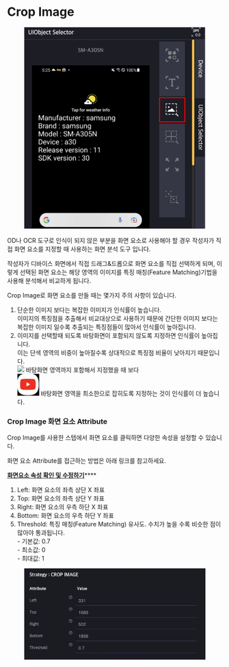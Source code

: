 # Crop Image

<figure><img src="../.gitbook/assets/image (68).png" alt=""><figcaption></figcaption></figure>

OD나 OCR 도구로 인식이 되지 않은 부분을 화면 요소로 사용해야 할 경우 작성자가 직접 화면 요소를 지정할 때 사용하는 화면 분석 도구 입니다.

작성자가 디바이스 화면에서 직접 드래그&드롭으로 화면 요소를 직접 선택하게 되며, 이렇게 선택된 화면 요소는 해당 영역의 이미지를 특징 매칭(Feature Matching)기법을 사용해 분석해서 비교하게 됩니다.

Crop Image로 화면 요소를 만들 때는 몇가지 주의 사항이 있습니다.

1. 단순한 이미지 보다는 복잡한 이미지가 인식률이 높습니다.\
   이미지의 특징점을 추출해서 비교대상으로 사용하기 때문에 간단한 이미지 보다는 복잡한 이미지 일수록 추출되는 특징점들이 많아서 인식률이 높아집니다.
2. 이미지를 선택할때 되도록 바탕화면이 포함되지 않도록 지정하면 인식률이 높아집니다.\
   이는 단색 영역의 비중이 높아질수록 상대적으로 특징점 비율이 낮아지기 때문입니다.\
   ![](https://lh4.googleusercontent.com/s5SO\_xR5s1Cw6GVEWoBqnLbevayzzV6IPxF-iSE4caplR3FQHbNA-9cphevKJiyxYUZNBkRXyf6A9Yyr2uzot1i\_AdMAAEC3YgDqJd4k2-4NwUhlMTNlpjblAiFYbqGnM1brDIY9Y-7Gz8cq2RyxTtaaAdabQHVXWxCeOqiAbdyriJeeaXHxEbaop\_A\_) 바탕화면 영역까지 포함해서 지정했을 때 보다 \
   ![](<../.gitbook/assets/image (171).png>) 바탕화면 영역을 최소한으로 잡히도록 지정하는 것이 인식률이 더 높습니다.

### Crop Image 화면 요소 Attribute&#x20;

Crop Image를 사용한 스텝에서 화면 요소를 클릭하면 다양한 속성을 설정할 수 있습니다.

화면 요소 Attribute를 접근하는 방법은 아래 링크를 참고하세요.

[**화면요소 속성 확인 및 수정하기**](../scenario-make-n-go/undefined-4.md#undefined-1)****

1. Left: 화면 요소의 좌측 상단 X 좌표
2. Top: 화면 요소의 좌측 상단 Y 좌표
3. Right: 화면 요소의 우측 하단 X 좌표
4. Bottom: 화면 요소의 우측 하단 Y 좌표
5. Threshold: 특징 매칭(Feature Matching) 유사도. 수치가 높을 수록 비슷한 점이 많아야 통과됩니다.\
   \- 기본값: 0.7\
   \- 최소값: 0\
   \- 최대값: 1

<figure><img src="../.gitbook/assets/image (38).png" alt=""><figcaption></figcaption></figure>
